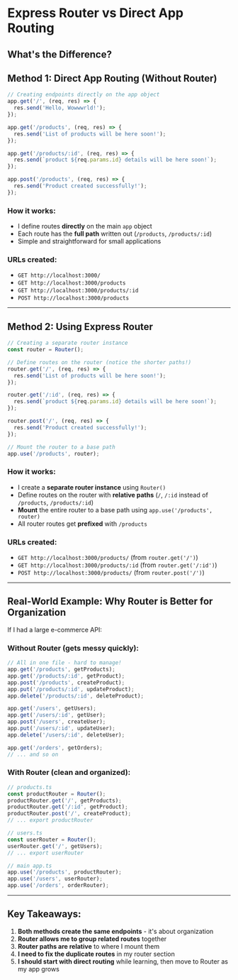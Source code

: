 # Express Router vs Direct App Routing

## What's the Difference?

## Method 1: Direct App Routing (Without Router)

```typescript
// Creating endpoints directly on the app object
app.get('/', (req, res) => {
  res.send('Hello, Wowwwrld!');
});

app.get('/products', (req, res) => {
  res.send('List of products will be here soon!');
});

app.get('/products/:id', (req, res) => {
  res.send(`product ${req.params.id} details will be here soon!`);
});

app.post('/products', (req, res) => {
  res.send('Product created successfully!');
});
```

### How it works:
- I define routes **directly** on the main `app` object
- Each route has the **full path** written out (`/products`, `/products/:id`)
- Simple and straightforward for small applications

### URLs created:
- `GET http://localhost:3000/`
- `GET http://localhost:3000/products`
- `GET http://localhost:3000/products/:id`
- `POST http://localhost:3000/products`

---

## Method 2: Using Express Router

```typescript
// Creating a separate router instance
const router = Router();

// Define routes on the router (notice the shorter paths!)
router.get('/', (req, res) => {  
  res.send('List of products will be here soon!');
});

router.get('/:id', (req, res) => {
  res.send(`product ${req.params.id} details will be here soon!`);
});

router.post('/', (req, res) => {
  res.send('Product created successfully!');
});

// Mount the router to a base path
app.use('/products', router);
```

### How it works:
- I create a **separate router instance** using `Router()`
- Define routes on the router with **relative paths** (`/`, `/:id` instead of `/products`, `/products/:id`)
- **Mount** the entire router to a base path using `app.use('/products', router)`
- All router routes get **prefixed** with `/products`

### URLs created:
- `GET http://localhost:3000/products/` (from `router.get('/')`)
- `GET http://localhost:3000/products/:id` (from `router.get('/:id')`)
- `POST http://localhost:3000/products/` (from `router.post('/')`)

---

## Real-World Example: Why Router is Better for Organization

If I had a large e-commerce API:

### Without Router (gets messy quickly):
```typescript
// All in one file - hard to manage!
app.get('/products', getProducts);
app.get('/products/:id', getProduct);
app.post('/products', createProduct);
app.put('/products/:id', updateProduct);
app.delete('/products/:id', deleteProduct);

app.get('/users', getUsers);
app.get('/users/:id', getUser);
app.post('/users', createUser);
app.put('/users/:id', updateUser);
app.delete('/users/:id', deleteUser);

app.get('/orders', getOrders);
// ... and so on
```

### With Router (clean and organized):
```typescript
// products.ts
const productRouter = Router();
productRouter.get('/', getProducts);
productRouter.get('/:id', getProduct);
productRouter.post('/', createProduct);
// ... export productRouter

// users.ts  
const userRouter = Router();
userRouter.get('/', getUsers);
// ... export userRouter

// main app.ts
app.use('/products', productRouter);
app.use('/users', userRouter);
app.use('/orders', orderRouter);
```

---

## Key Takeaways:

1. **Both methods create the same endpoints** - it's about organization
2. **Router allows me to group related routes** together
3. **Router paths are relative** to where I mount them
4. **I need to fix the duplicate routes** in my router section
5. **I should start with direct routing** while learning, then move to Router as my app grows
